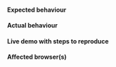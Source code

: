 #### Expected behaviour


#### Actual behaviour


#### Live demo with steps to reproduce


#### Affected browser(s)

